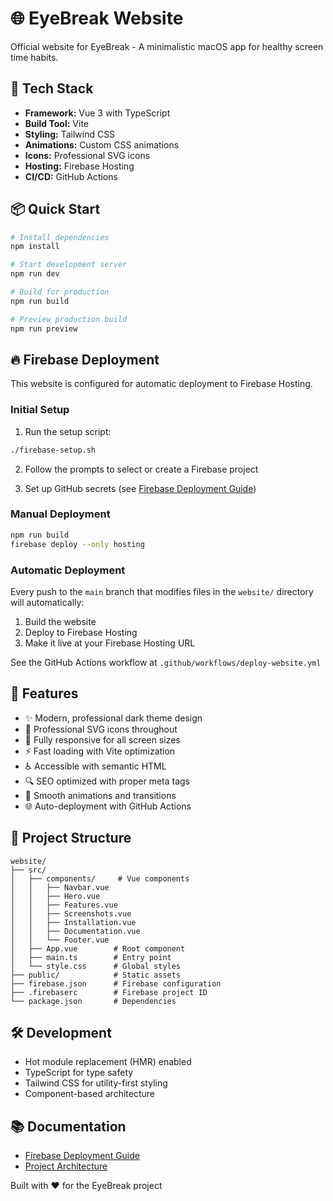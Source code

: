 # 🌐 EyeBreak Website

Official website for EyeBreak - A minimalistic macOS app for healthy screen time habits.

## 🚀 Tech Stack

- **Framework:** Vue 3 with TypeScript
- **Build Tool:** Vite
- **Styling:** Tailwind CSS
- **Animations:** Custom CSS animations
- **Icons:** Professional SVG icons
- **Hosting:** Firebase Hosting
- **CI/CD:** GitHub Actions

## 📦 Quick Start

```bash
# Install dependencies
npm install

# Start development server
npm run dev

# Build for production
npm run build

# Preview production build
npm run preview
```

## 🔥 Firebase Deployment

This website is configured for automatic deployment to Firebase Hosting.

### Initial Setup

1. Run the setup script:
```bash
./firebase-setup.sh
```

2. Follow the prompts to select or create a Firebase project

3. Set up GitHub secrets (see [Firebase Deployment Guide](../docs/FIREBASE_DEPLOYMENT.md))

### Manual Deployment

```bash
npm run build
firebase deploy --only hosting
```

### Automatic Deployment

Every push to the `main` branch that modifies files in the `website/` directory will automatically:
1. Build the website
2. Deploy to Firebase Hosting
3. Make it live at your Firebase Hosting URL

See the GitHub Actions workflow at `.github/workflows/deploy-website.yml`

## 🎨 Features

- ✨ Modern, professional dark theme design
- 🎯 Professional SVG icons throughout
- 📱 Fully responsive for all screen sizes
- ⚡️ Fast loading with Vite optimization
- ♿️ Accessible with semantic HTML
- 🔍 SEO optimized with proper meta tags
- 🎨 Smooth animations and transitions
- 🌐 Auto-deployment with GitHub Actions

## 📁 Project Structure

```
website/
├── src/
│   ├── components/     # Vue components
│   │   ├── Navbar.vue
│   │   ├── Hero.vue
│   │   ├── Features.vue
│   │   ├── Screenshots.vue
│   │   ├── Installation.vue
│   │   ├── Documentation.vue
│   │   └── Footer.vue
│   ├── App.vue        # Root component
│   ├── main.ts        # Entry point
│   └── style.css      # Global styles
├── public/            # Static assets
├── firebase.json      # Firebase configuration
├── .firebaserc        # Firebase project ID
└── package.json       # Dependencies

```

## 🛠️ Development

- Hot module replacement (HMR) enabled
- TypeScript for type safety
- Tailwind CSS for utility-first styling
- Component-based architecture

## 📚 Documentation

- [Firebase Deployment Guide](../docs/FIREBASE_DEPLOYMENT.md)
- [Project Architecture](../docs/ARCHITECTURE.md)

Built with ❤️ for the EyeBreak project
